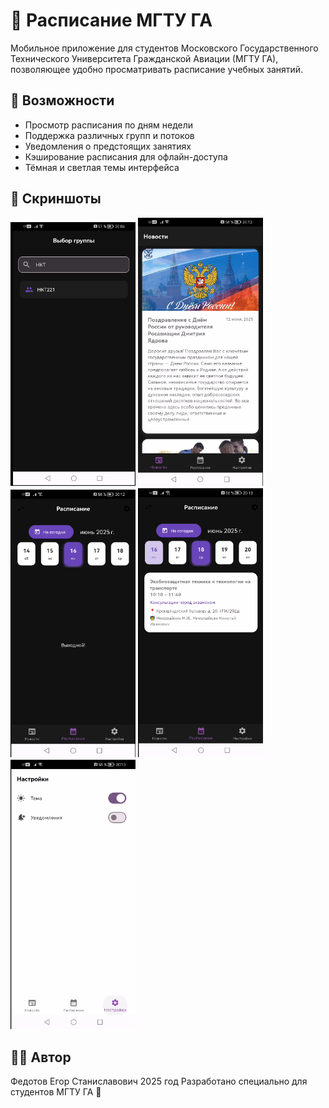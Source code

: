 # 📅 Расписание МГТУ ГА

Мобильное приложение для студентов Московского Государственного Технического Университета Гражданской Авиации (МГТУ ГА), позволяющее удобно просматривать расписание учебных занятий.

## 📱 Возможности

- Просмотр расписания по дням недели
- Поддержка различных групп и потоков
- Уведомления о предстоящих занятиях
- Кэширование расписания для офлайн-доступа
- Тёмная и светлая темы интерфейса

## 📸 Скриншоты
<img  width = '200' heigth = '200' src ='https://github.com/efedotof/mgtuga-schedule-app/blob/main/assets/pic1.png' />
<img  width = '200' heigth = '200' src ='https://github.com/efedotof/mgtuga-schedule-app/blob/main/assets/pic2.png' />
<img  width = '200' heigth = '200' src ='https://github.com/efedotof/mgtuga-schedule-app/blob/main/assets/pic3.png' />
<img  width = '200' heigth = '200' src ='https://github.com/efedotof/mgtuga-schedule-app/blob/main/assets/pic4.png' />
<img  width = '200' heigth = '200' src ='https://github.com/efedotof/mgtuga-schedule-app/blob/main/assets/pic5.png' />

## 🧑‍💻 Автор
Федотов Егор Станиславович
2025 год
Разработано специально для студентов МГТУ ГА 🛫
